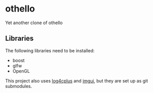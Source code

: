 # othello
Yet another clone of othello

## Libraries
The following libraries need to be installed:
* boost
* glfw
* OpenGL

This project also uses [log4cplus](https://github.com/log4cplus/log4cplus) and [imgui](https://github.com/ocornut/imgui), but they are set up as git submodules.
